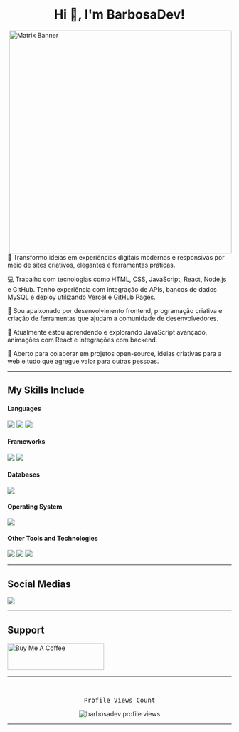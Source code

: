<h1 align="center">Hi 👋, I'm BarbosaDev!</h1>

<a href="https://www.youtube.com/watch?v=SDkAGkd4NLc" target="_blank">
  <img 
    align="right" 
    width="500px" 
    alt="Matrix Banner" 
    src="https://raw.githubusercontent.com/rodrigograca31/rodrigograca31/master/matrix.svg" />
</a>

🚀 Transformo ideias em experiências digitais modernas e responsivas por meio de sites criativos, elegantes e ferramentas práticas.

💻 Trabalho com tecnologias como HTML, CSS, JavaScript, React, Node.js e GitHub. Tenho experiência com integração de APIs, bancos de dados MySQL e deploy utilizando Vercel e GitHub Pages.

🎨 Sou apaixonado por desenvolvimento frontend, programação criativa e criação de ferramentas que ajudam a comunidade de desenvolvedores.

🌱 Atualmente estou aprendendo e explorando JavaScript avançado, animações com React e integrações com backend.

🤝 Aberto para colaborar em projetos open-source, ideias criativas para a web e tudo que agregue valor para outras pessoas.

---

## My Skills Include

<h4>Languages</h4>
<span> 
  <img src="https://img.shields.io/badge/HTML5-E34F26?style=for-the-badge&logo=html5&logoColor=white">
  <img src="https://img.shields.io/badge/CSS3-1572B6?style=for-the-badge&logo=css3&logoColor=white">
  <img src="https://img.shields.io/badge/JavaScript-%23323330.svg?style=for-the-badge&logo=javascript&logoColor=%23F7DF1E">
</span>

<h4>Frameworks</h4>
<span>
  <img src="https://img.shields.io/badge/React-%2320232a.svg?style=for-the-badge&logo=react&logoColor=%2361DAFB">
  <img src="https://img.shields.io/badge/Bootstrap-563D7C?style=for-the-badge&logo=bootstrap&logoColor=white">
</span>

<h4>Databases</h4>
<span>
  <img src="https://img.shields.io/badge/MySQL-00000F?style=for-the-badge&logo=mysql&logoColor=white">
</span>

<h4>Operating System</h4>
<span>
  <img src="https://img.shields.io/badge/Linux-FCC624?style=for-the-badge&logo=linux&logoColor=black">
</span>

<h4>Other Tools and Technologies</h4>
<span>
  <img src="https://img.shields.io/badge/Git-F05032?style=for-the-badge&logo=git&logoColor=white">
  <img src="https://img.shields.io/badge/GitHub-%23121011.svg?style=for-the-badge&logo=github&logoColor=white">
  <img src="https://img.shields.io/badge/Vercel-000000?style=for-the-badge&logo=vercel&logoColor=white">
</span>

---

## Social Medias

<a href="https://www.tiktok.com/@barbosadev" target="_blank" rel="noopener noreferrer">
  <img src="https://img.shields.io/badge/TikTok-%23000000.svg?style=for-the-badge&logo=TikTok&logoColor=white">
</a>

---

## Support

<p>
  <a href="https://www.buymeacoffee.com/barbosadev" target="_blank">
    <img src="https://cdn.buymeacoffee.com/buttons/v2/default-yellow.png" alt="Buy Me A Coffee" style="height: 60px !important;width: 217px !important;">
  </a>
</p>

---

<br/>

<p align="center"> 
  <samp>
    Profile Views Count
  </samp>
</p>

<p align="center"> 
  <img src="https://profile-counter.glitch.me/barbosadev/count.svg" alt="barbosadev profile views" /> 
</p>

<hr/>
